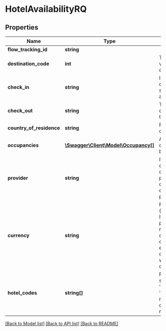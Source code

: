 # HotelAvailabilityRQ

## Properties
Name | Type | Description | Notes
------------ | ------------- | ------------- | -------------
**flow_tracking_id** | **string** |  | [optional] 
**destination_code** | **int** | The unique code value for a destination. | 
**check_in** | **string** | Include today&#39;s date to request same-day availability | 
**check_out** | **string** | Total length of stay cannot be greater than 30 nights. | 
**country_of_residence** | **string** | Passanger country of residence. | 
**occupancies** | [**\Swagger\Client\Model\Occupancy[]**](Occupancy.md) | Allow up to 5 occupancies per booking. | 
**provider** | **string** | If supplied, search only on requested contracted provider, otherwise search on all contracted providers. | [optional] 
**currency** | **string** | For feature use (not available yet).               If supplied, all prices will be in requested currency using our currency exchange, otherwise prices will be in provider currencies. | [optional] 
**hotel_codes** | **string[]** | For feature use              If supplied, &#39;HotelAvailabilityRS &#39; will contain only requested hotels, otherwise will return all hotels | [optional] 

[[Back to Model list]](../README.md#documentation-for-models) [[Back to API list]](../README.md#documentation-for-api-endpoints) [[Back to README]](../README.md)


